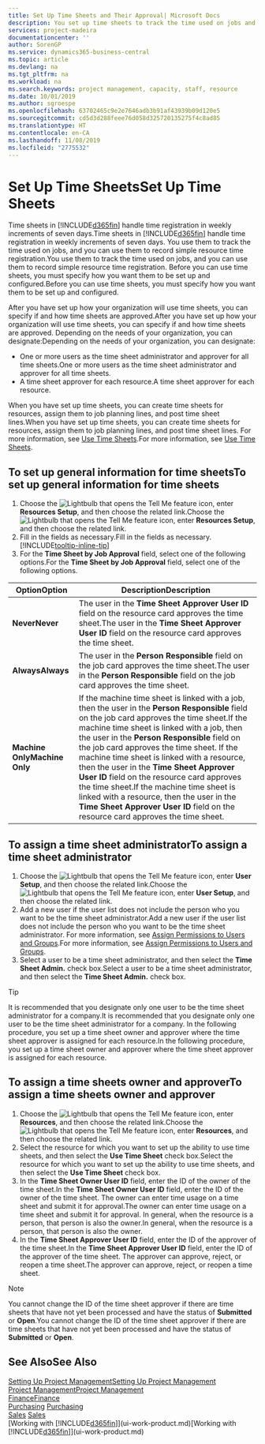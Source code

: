 ```yaml
---
title: Set Up Time Sheets and Their Approval| Microsoft Docs
description: You set up time sheets to track the time used on jobs and using resources, helping you with project management, staffing, and capacity
services: project-madeira
documentationcenter: ''
author: SorenGP
ms.service: dynamics365-business-central
ms.topic: article
ms.devlang: na
ms.tgt_pltfrm: na
ms.workload: na
ms.search.keywords: project management, capacity, staff, resource
ms.date: 10/01/2019
ms.author: sgroespe
ms.openlocfilehash: 63702465c9e2e7646adb3b91af43939b09d120e5
ms.sourcegitcommit: cd5d3d288feee76d058d325720135275f4c8ad85
ms.translationtype: HT
ms.contentlocale: en-CA
ms.lasthandoff: 11/08/2019
ms.locfileid: "2775532"
---
```

# <a name="set-up-time-sheets"></a><span data-ttu-id="dc18d-103">Set Up Time Sheets</span><span class="sxs-lookup"><span data-stu-id="dc18d-103">Set Up Time Sheets</span></span>
<span data-ttu-id="dc18d-104">Time sheets in [!INCLUDE[d365fin](includes/d365fin_md.md)] handle time registration in weekly increments of seven days.</span><span class="sxs-lookup"><span data-stu-id="dc18d-104">Time sheets in [!INCLUDE[d365fin](includes/d365fin_md.md)] handle time registration in weekly increments of seven days.</span></span> <span data-ttu-id="dc18d-105">You use them to track the time used on jobs, and you can use them to record simple resource time registration.</span><span class="sxs-lookup"><span data-stu-id="dc18d-105">You use them to track the time used on jobs, and you can use them to record simple resource time registration.</span></span> <span data-ttu-id="dc18d-106">Before you can use time sheets, you must specify how you want them to be set up and configured.</span><span class="sxs-lookup"><span data-stu-id="dc18d-106">Before you can use time sheets, you must specify how you want them to be set up and configured.</span></span>

<span data-ttu-id="dc18d-107">After you have set up how your organization will use time sheets, you can specify if and how time sheets are approved.</span><span class="sxs-lookup"><span data-stu-id="dc18d-107">After you have set up how your organization will use time sheets, you can specify if and how time sheets are approved.</span></span> <span data-ttu-id="dc18d-108">Depending on the needs of your organization, you can designate:</span><span class="sxs-lookup"><span data-stu-id="dc18d-108">Depending on the needs of your organization, you can designate:</span></span>

* <span data-ttu-id="dc18d-109">One or more users as the time sheet administrator and approver for all time sheets.</span><span class="sxs-lookup"><span data-stu-id="dc18d-109">One or more users as the time sheet administrator and approver for all time sheets.</span></span>
* <span data-ttu-id="dc18d-110">A time sheet approver for each resource.</span><span class="sxs-lookup"><span data-stu-id="dc18d-110">A time sheet approver for each resource.</span></span>

<span data-ttu-id="dc18d-111">When you have set up time sheets, you can create time sheets for resources, assign them to job planning lines, and post time sheet lines.</span><span class="sxs-lookup"><span data-stu-id="dc18d-111">When you have set up time sheets, you can create time sheets for resources, assign them to job planning lines, and post time sheet lines.</span></span> <span data-ttu-id="dc18d-112">For more information, see [Use Time Sheets](projects-how-use-time-sheets.md).</span><span class="sxs-lookup"><span data-stu-id="dc18d-112">For more information, see [Use Time Sheets](projects-how-use-time-sheets.md).</span></span>

## <a name="to-set-up-general-information-for-time-sheets"></a><span data-ttu-id="dc18d-113">To set up general information for time sheets</span><span class="sxs-lookup"><span data-stu-id="dc18d-113">To set up general information for time sheets</span></span>
1. <span data-ttu-id="dc18d-114">Choose the ![Lightbulb that opens the Tell Me feature](media/ui-search/search_small.png "Tell me what you want to do") icon, enter **Resources Setup**, and then choose the related link.</span><span class="sxs-lookup"><span data-stu-id="dc18d-114">Choose the ![Lightbulb that opens the Tell Me feature](media/ui-search/search_small.png "Tell me what you want to do") icon, enter **Resources Setup**, and then choose the related link.</span></span>  
2. <span data-ttu-id="dc18d-115">Fill in the fields as necessary.</span><span class="sxs-lookup"><span data-stu-id="dc18d-115">Fill in the fields as necessary.</span></span> [!INCLUDE[tooltip-inline-tip](includes/tooltip-inline-tip_md.md)]
3. <span data-ttu-id="dc18d-116">For the **Time Sheet by Job Approval** field, select one of the following options.</span><span class="sxs-lookup"><span data-stu-id="dc18d-116">For the **Time Sheet by Job Approval** field, select one of the following options.</span></span>

| <span data-ttu-id="dc18d-117">Option</span><span class="sxs-lookup"><span data-stu-id="dc18d-117">Option</span></span> | <span data-ttu-id="dc18d-118">Description</span><span class="sxs-lookup"><span data-stu-id="dc18d-118">Description</span></span> |
| --- | --- |
| <span data-ttu-id="dc18d-119">**Never**</span><span class="sxs-lookup"><span data-stu-id="dc18d-119">**Never**</span></span> |<span data-ttu-id="dc18d-120">The user in the **Time Sheet Approver User ID** field on the resource card approves the time sheet.</span><span class="sxs-lookup"><span data-stu-id="dc18d-120">The user in the **Time Sheet Approver User ID** field on the resource card approves the time sheet.</span></span> |
| <span data-ttu-id="dc18d-121">**Always**</span><span class="sxs-lookup"><span data-stu-id="dc18d-121">**Always**</span></span> |<span data-ttu-id="dc18d-122">The user in the **Person Responsible** field on the job card approves the time sheet.</span><span class="sxs-lookup"><span data-stu-id="dc18d-122">The user in the **Person Responsible** field on the job card approves the time sheet.</span></span> |
| <span data-ttu-id="dc18d-123">**Machine Only**</span><span class="sxs-lookup"><span data-stu-id="dc18d-123">**Machine Only**</span></span> |<span data-ttu-id="dc18d-124">If the machine time sheet is linked with a job, then the user in the **Person Responsible** field on the job card approves the time sheet.</span><span class="sxs-lookup"><span data-stu-id="dc18d-124">If the machine time sheet is linked with a job, then the user in the **Person Responsible** field on the job card approves the time sheet.</span></span> <span data-ttu-id="dc18d-125">If the machine time sheet is linked with a resource, then the user in the **Time Sheet Approver User ID** field on the resource card approves the time sheet.</span><span class="sxs-lookup"><span data-stu-id="dc18d-125">If the machine time sheet is linked with a resource, then the user in the **Time Sheet Approver User ID** field on the resource card approves the time sheet.</span></span> |

## <a name="to-assign-a-time-sheet-administrator"></a><span data-ttu-id="dc18d-126">To assign a time sheet administrator</span><span class="sxs-lookup"><span data-stu-id="dc18d-126">To assign a time sheet administrator</span></span>
1. <span data-ttu-id="dc18d-127">Choose the ![Lightbulb that opens the Tell Me feature](media/ui-search/search_small.png "Tell me what you want to do") icon, enter **User Setup**, and then choose the related link.</span><span class="sxs-lookup"><span data-stu-id="dc18d-127">Choose the ![Lightbulb that opens the Tell Me feature](media/ui-search/search_small.png "Tell me what you want to do") icon, enter **User Setup**, and then choose the related link.</span></span>  
2. <span data-ttu-id="dc18d-128">Add a new user if the user list does not include the person who you want to be the time sheet administrator.</span><span class="sxs-lookup"><span data-stu-id="dc18d-128">Add a new user if the user list does not include the person who you want to be the time sheet administrator.</span></span> <span data-ttu-id="dc18d-129">For more information, see [Assign Permissions to Users and Groups](ui-define-granular-permissions.md).</span><span class="sxs-lookup"><span data-stu-id="dc18d-129">For more information, see [Assign Permissions to Users and Groups](ui-define-granular-permissions.md).</span></span>
3. <span data-ttu-id="dc18d-130">Select a user to be a time sheet administrator, and then select the **Time Sheet Admin.** check box.</span><span class="sxs-lookup"><span data-stu-id="dc18d-130">Select a user to be a time sheet administrator, and then select the **Time Sheet Admin.** check box.</span></span>  

> [!TIP]  
>   <span data-ttu-id="dc18d-131">It is recommended that you designate only one user to be the time sheet administrator for a company.</span><span class="sxs-lookup"><span data-stu-id="dc18d-131">It is recommended that you designate only one user to be the time sheet administrator for a company.</span></span> <span data-ttu-id="dc18d-132">In the following procedure, you set up a time sheet owner and approver where the time sheet approver is assigned for each resource.</span><span class="sxs-lookup"><span data-stu-id="dc18d-132">In the following procedure, you set up a time sheet owner and approver where the time sheet approver is assigned for each resource.</span></span>  

## <a name="to-assign-a-time-sheets-owner-and-approver"></a><span data-ttu-id="dc18d-133">To assign a time sheets owner and approver</span><span class="sxs-lookup"><span data-stu-id="dc18d-133">To assign a time sheets owner and approver</span></span>
1. <span data-ttu-id="dc18d-134">Choose the ![Lightbulb that opens the Tell Me feature](media/ui-search/search_small.png "Tell me what you want to do") icon, enter **Resources**, and then choose the related link.</span><span class="sxs-lookup"><span data-stu-id="dc18d-134">Choose the ![Lightbulb that opens the Tell Me feature](media/ui-search/search_small.png "Tell me what you want to do") icon, enter **Resources**, and then choose the related link.</span></span>
2. <span data-ttu-id="dc18d-135">Select the resource for which you want to set up the ability to use time sheets, and then select the **Use Time Sheet** check box.</span><span class="sxs-lookup"><span data-stu-id="dc18d-135">Select the resource for which you want to set up the ability to use time sheets, and then select the **Use Time Sheet** check box.</span></span>  
3. <span data-ttu-id="dc18d-136">In the **Time Sheet Owner User ID** field, enter the ID of the owner of the time sheet.</span><span class="sxs-lookup"><span data-stu-id="dc18d-136">In the **Time Sheet Owner User ID** field, enter the ID of the owner of the time sheet.</span></span> <span data-ttu-id="dc18d-137">The owner can enter time usage on a time sheet and submit it for approval.</span><span class="sxs-lookup"><span data-stu-id="dc18d-137">The owner can enter time usage on a time sheet and submit it for approval.</span></span> <span data-ttu-id="dc18d-138">In general, when the resource is a person, that person is also the owner.</span><span class="sxs-lookup"><span data-stu-id="dc18d-138">In general, when the resource is a person, that person is also the owner.</span></span>  
4. <span data-ttu-id="dc18d-139">In the **Time Sheet Approver User ID** field, enter the ID of the approver of the time sheet.</span><span class="sxs-lookup"><span data-stu-id="dc18d-139">In the **Time Sheet Approver User ID** field, enter the ID of the approver of the time sheet.</span></span> <span data-ttu-id="dc18d-140">The approver can approve, reject, or reopen a time sheet.</span><span class="sxs-lookup"><span data-stu-id="dc18d-140">The approver can approve, reject, or reopen a time sheet.</span></span>  

> [!NOTE]  
>   <span data-ttu-id="dc18d-141">You cannot change the ID of the time sheet approver if there are time sheets that have not yet been processed and have the status of **Submitted** or **Open**.</span><span class="sxs-lookup"><span data-stu-id="dc18d-141">You cannot change the ID of the time sheet approver if there are time sheets that have not yet been processed and have the status of **Submitted** or **Open**.</span></span>

## <a name="see-also"></a><span data-ttu-id="dc18d-142">See Also</span><span class="sxs-lookup"><span data-stu-id="dc18d-142">See Also</span></span>
[<span data-ttu-id="dc18d-143">Setting Up Project Management</span><span class="sxs-lookup"><span data-stu-id="dc18d-143">Setting Up Project Management</span></span>](projects-setup-projects.md)  
[<span data-ttu-id="dc18d-144">Project Management</span><span class="sxs-lookup"><span data-stu-id="dc18d-144">Project Management</span></span>](projects-manage-projects.md)  
[<span data-ttu-id="dc18d-145">Finance</span><span class="sxs-lookup"><span data-stu-id="dc18d-145">Finance</span></span>](finance.md)  
<span data-ttu-id="dc18d-146">[Purchasing](purchasing-manage-purchasing.md)       </span><span class="sxs-lookup"><span data-stu-id="dc18d-146">[Purchasing](purchasing-manage-purchasing.md)       </span></span>  
<span data-ttu-id="dc18d-147">[Sales](sales-manage-sales.md)    </span><span class="sxs-lookup"><span data-stu-id="dc18d-147">[Sales](sales-manage-sales.md)    </span></span>  
<span data-ttu-id="dc18d-148">[Working with [!INCLUDE[d365fin](includes/d365fin_md.md)]](ui-work-product.md)</span><span class="sxs-lookup"><span data-stu-id="dc18d-148">[Working with [!INCLUDE[d365fin](includes/d365fin_md.md)]](ui-work-product.md)</span></span>  
